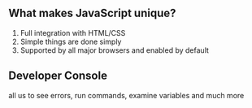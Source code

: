 ## What makes JavaScript unique?
1. Full integration with HTML/CSS
2. Simple things are done simply
3. Supported by all major browsers and enabled by default
## Developer Console
all us to see errors, run commands, examine variables and much more
